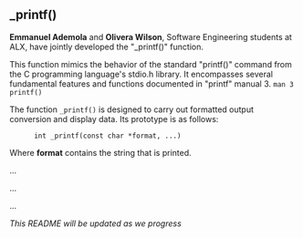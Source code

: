 ## _printf()

**Emmanuel Ademola** and **Olivera Wilson**, Software Engineering students at ALX, have jointly developed the "\_printf()" function.

This function mimics the behavior of the standard "printf()" command from the C programming language's stdio.h library. It encompasses several fundamental features and functions documented in "printf" manual 3. `man 3 printf()`


The function `_printf()` is designed to carry out formatted output conversion and display data. Its prototype is as follows:
```
	  int _printf(const char *format, ...)
```
Where **format** contains the string that is printed.


...

...

...

*This README will be updated as we progress*
